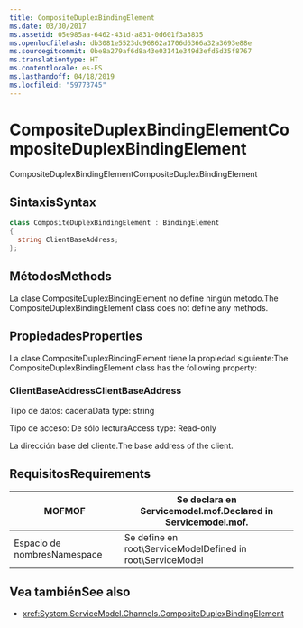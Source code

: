 ```yaml
---
title: CompositeDuplexBindingElement
ms.date: 03/30/2017
ms.assetid: 05e985aa-6462-431d-a831-0d601f3a3835
ms.openlocfilehash: db3081e5523dc96862a1706d6366a32a3693e88e
ms.sourcegitcommit: 0be8a279af6d8a43e03141e349d3efd5d35f8767
ms.translationtype: HT
ms.contentlocale: es-ES
ms.lasthandoff: 04/18/2019
ms.locfileid: "59773745"
---
```

# <a name="compositeduplexbindingelement"></a><span data-ttu-id="6ddbd-102">CompositeDuplexBindingElement</span><span class="sxs-lookup"><span data-stu-id="6ddbd-102">CompositeDuplexBindingElement</span></span>
<span data-ttu-id="6ddbd-103">CompositeDuplexBindingElement</span><span class="sxs-lookup"><span data-stu-id="6ddbd-103">CompositeDuplexBindingElement</span></span>  
  
## <a name="syntax"></a><span data-ttu-id="6ddbd-104">Sintaxis</span><span class="sxs-lookup"><span data-stu-id="6ddbd-104">Syntax</span></span>  
  
```csharp
class CompositeDuplexBindingElement : BindingElement  
{  
  string ClientBaseAddress;  
};  
```  
  
## <a name="methods"></a><span data-ttu-id="6ddbd-105">Métodos</span><span class="sxs-lookup"><span data-stu-id="6ddbd-105">Methods</span></span>  
 <span data-ttu-id="6ddbd-106">La clase CompositeDuplexBindingElement no define ningún método.</span><span class="sxs-lookup"><span data-stu-id="6ddbd-106">The CompositeDuplexBindingElement class does not define any methods.</span></span>  
  
## <a name="properties"></a><span data-ttu-id="6ddbd-107">Propiedades</span><span class="sxs-lookup"><span data-stu-id="6ddbd-107">Properties</span></span>  
 <span data-ttu-id="6ddbd-108">La clase CompositeDuplexBindingElement tiene la propiedad siguiente:</span><span class="sxs-lookup"><span data-stu-id="6ddbd-108">The CompositeDuplexBindingElement class has the following property:</span></span>  
  
### <a name="clientbaseaddress"></a><span data-ttu-id="6ddbd-109">ClientBaseAddress</span><span class="sxs-lookup"><span data-stu-id="6ddbd-109">ClientBaseAddress</span></span>  
 <span data-ttu-id="6ddbd-110">Tipo de datos: cadena</span><span class="sxs-lookup"><span data-stu-id="6ddbd-110">Data type: string</span></span>  
  
 <span data-ttu-id="6ddbd-111">Tipo de acceso: De sólo lectura</span><span class="sxs-lookup"><span data-stu-id="6ddbd-111">Access type: Read-only</span></span>  
  
 <span data-ttu-id="6ddbd-112">La dirección base del cliente.</span><span class="sxs-lookup"><span data-stu-id="6ddbd-112">The base address of the client.</span></span>  
  
## <a name="requirements"></a><span data-ttu-id="6ddbd-113">Requisitos</span><span class="sxs-lookup"><span data-stu-id="6ddbd-113">Requirements</span></span>  
  
|<span data-ttu-id="6ddbd-114">MOF</span><span class="sxs-lookup"><span data-stu-id="6ddbd-114">MOF</span></span>|<span data-ttu-id="6ddbd-115">Se declara en Servicemodel.mof.</span><span class="sxs-lookup"><span data-stu-id="6ddbd-115">Declared in Servicemodel.mof.</span></span>|  
|---------|-----------------------------------|  
|<span data-ttu-id="6ddbd-116">Espacio de nombres</span><span class="sxs-lookup"><span data-stu-id="6ddbd-116">Namespace</span></span>|<span data-ttu-id="6ddbd-117">Se define en root\ServiceModel</span><span class="sxs-lookup"><span data-stu-id="6ddbd-117">Defined in root\ServiceModel</span></span>|  
  
## <a name="see-also"></a><span data-ttu-id="6ddbd-118">Vea también</span><span class="sxs-lookup"><span data-stu-id="6ddbd-118">See also</span></span>

- <xref:System.ServiceModel.Channels.CompositeDuplexBindingElement>
